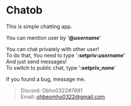 # Chatob

This is simple chatting app.  

You can mention user by '**@_username_**'

You can chat privately with other user!  
To do that, You need to type '**:setpriv:_username_**'  
And just send messages!  
To switch to public chat, type '**:setpriv_none**'

If you found a bug, message me.  
> Discord: Obho0322#7681  
> Email: ohbeomho0322@gmail.com
